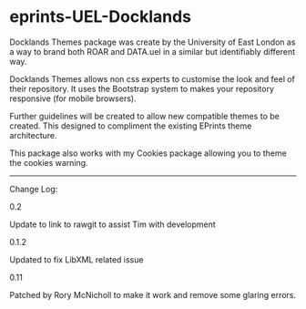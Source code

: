 eprints-UEL-Docklands
=====================

Docklands Themes package was create by the University of East London as a way to brand both ROAR and DATA.uel in a similar but identifiably different way. 

Docklands Themes allows non css experts to customise the look and feel of their repository. It uses the Bootstrap system to makes your repository responsive (for mobile browsers). 

Further guidelines will be created to allow new compatible themes to be created. 
This designed to compliment the existing EPrints theme architecture. 

This package also works with my Cookies package allowing you to theme the cookies warning. 

-----
Change Log:

0.2 

Update to link to rawgit to assist Tim with development

0.1.2

Updated to fix LibXML related issue


0.11  

Patched by Rory McNicholl to make it work and remove some glaring errors. 
